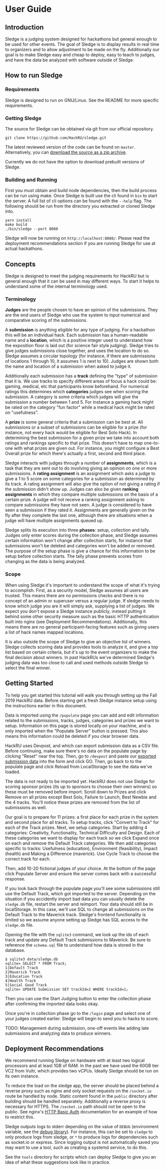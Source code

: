 
# User Guide

## Introduction

Sledge is a judging system designed for hackathons but general enough to be used
for other events. The goal of Sledge is to display results in real time to
organizers and to allow adjustment to be made on the fly. Additionally our goal
is to make Sledge easy and cheap to deploy, easy to teach to judges, and have
the data be analyzed with software outside of Sledge.

## How to run Sledge

### Requirements

Sledge is designed to run on GNU/Linux. See the README for more specific
requirements.

### Getting Sledge

The source for Sledge can be obtained via git from our official repository.

```
git clone https://github.com/HackRU/sledge.git
```

The latest reviewed version of the code can be found on `master`. Alternatively,
you can [download the source as a zip archive][sledge-zip].

Currently we do not have the option to download prebuilt versions of Sledge.

[sledge-zip]: https://github.com/HackRU/sledge/archive/master.zip

### Building and Running

First you must obtain and build node dependencies, then the build process can be
run using make. Once Sledge is built use the cli found in `bin` to start the
server. A full list of cli options can be found with the `--help` flag. The
following should be run from the directory you extracted or cloned Sledge into.

```
yarn install
make build
./bin/sledge --port 8080
```

Sledge will now be running on `http://localhost:8080/`. Please read the
deployment recommendations section if you are running Sledge for use at
actual hackathons.

## Concepts

Sledge is designed to meet the judging requirements for HackRU but is general
enough that it can be used in may different ways. To start it helps to
understand some of the internal terminology used.

### Terminology

**Judges** are the people chosen to have an opinion of the submissions.
They are the end users of Sledge who use the system to input numerical
and comparative scoring of the submissions.

A **submission** is anything eligible for any type of judging. For a
hackathon this will be an individual hack. Each submission has a
human-readable name and a **location**, which is a positive integer used to
understand how the exposition floor is laid out
(for science fair style judging). Sledge tries to give judges submissions
close together, and uses the location to do so. Sledge assumes a circular
topology (for instance, if there are submissions of locations 1 through 10,
it assumes 1 is next to 10). Judges are shown both the name and location of a
submission when asked to judge it.

Additionally each submission has a **track** defining the "type" of
submission that it is. We use tracks to specify different areas of focus a
hack could be: gaming, medical, etc that participants know beforehand. For
numerical ratings this determines which **categories** judges see when scoring
the submission. A category is some criteria which judges will give the
submission a number between 1 and 5. For instance a gaming hack might be
rated on the category "fun factor" while a medical hack might be rated on
"usefulness".

A **prize** is some general criteria that a submission can be best at. All
submissions or a subset of submissions can be eligible for a prize
(for instance, not
every hack would be eligible for Best Solo Hack). In determining the best
submission for a given prize we take into account both ratings and rankings
specific to that prize. This doesn't have to map one-to-one with what prizes
are given out. For instance, you might configure a Best Overall prize for
which there's actually a first, second and third place.

Sledge interacts with judges through a number of **assignments**, which is a
task that they are sent out to do involving giving an opinion on one or more
submissions. A **rating assignment** is an assignment which asks a judge to
give a 1 to 5 score on some categories for a submission as
determined by its track. A rating assignment will also give the option of not
giving a rating if the submission didn't show up. Judges can also be given
**ranking assignments** in which they compare multiple submissions on the
basis of a certain prize. A judge will not receive a ranking assignment
asking to compare submissions they have not seen. A judge is considered to
have seen a submission if they rated it. Assignments are generally given
on the fly after they complete the last one, although there are situations
when a judge will have multiple assignments queued up.

Sledge splits its execution into three **phases**: setup, collection and
tally. Judges only enter scores during the collection phase, and Sledge
assumes certain information won't change after collection starts, for
instance that submissions won't be deleted and categories won't be
added or removed. The purpose of the setup phase is give a chance for
this information to be setup before collection starts. The tally phase prevents
scores from changing as the data is being analyzed.

### Scope

When using Sledge it's important to understand the scope of what it's trying
to accomplish. First, as a security model, Sledge assumes all users are
trusted. This means there are no permissions checks and there is no concept
of an admin or superuser versus a regular judge. If sledge needs to know
which judge you are it will simply ask, supplying a list of judges. We expect
you don't expose a Sledge instance publicly, instead putting it behind some other
security measure such as the basic HTTP authentication built into nginx (see
Deployment Recommendations). Additionally, this means there are no general
participant-facing features such as giving users a list of hack names mapped
locations.

It is also outside the scope of Sledge to give an objective list of winners.
Sledge collects scoring data and provides tools to analyze it, and give a top
list based on certain criteria, but it's up to the event organizers to make the
final decision about winners. In past HackRUs we've determined
Sledge's judging data was too close to call and used methods outside
Sledge to select the final winner.

## Getting Started

To help you get started this tutorial will walk you through setting up the
Fall 2019 HackRU data. Before starting get a fresh Sledge instance setup
using the instructions earlier in this document.

Data is imported using the `/populate` page you can add and edit information
related to the submissions, tracks, judges, categories and prizes we want to
setup. Information on this page is stored locally on your machine, and is
only imported when the "Populate Server" button is pressed. This also means
this information could be deleted if you clear browser data.

HackRU uses Devpost, and which can export submission data as a CSV file.
Before continuing, make sure there's no data on the
populate page by clicking "Reset" near the top. Then, go to `/devpost` and
paste our [exported submission data][sp2019data] into the form and click GO.
Then, go back to to the populate page and click Reload from LocalStorage to
see the data we've loaded.

[sp2019data]: https://s3.amazonaws.com/sledge-assets/hackru-sp2019.csv

The data is not ready to be imported yet. HackRU does not use Sledge for
scoring sponsor prizes (its up to sponsors to choose their own winners) so
these must be removed before import. Scroll down to Prizes and click Remove
on all prizes except Best Solo, Failure to Launch, Best Newbie and the 4
tracks. You'll notice these prizes are removed from the list of submissions
as well.

Our goal is to prepare for 11 prizes: a first place for each prize in the
system and second place for all tracks. To setup tracks, click "Convert to
Track" for each of the Track prizes. Next, we setup categories. Start by
adding 4 categories: Creativity, Functionality, Technical Difficulty and
Design. Each of these categories we want to display for each track so we
click Expand once on each and remove the Default Track categories. We then
add categories specific to tracks: Usefulness (education), Environment
(feasibility), Impact (health) and Making a Difference (maverick). Use Cycle
Track to choose the correct track for each.

Then, add 10-20 fictional judges of your choice. At the bottom of the page
click Populate Server and ensure the server comes back with a successful
response.

If you look back through the populate page you'll see some submissions still
use the Default Track, which got imported to the server. Depending on the
situation if you accidently import bad data you can usually delete the
`sledge.db` file, restart the server and reimport. Your data should still be
in localStorage. In this case, we'll use SQL to change all submissions on the
Default Track to the Maverick track. Sledge's frontend functionality is
limited so we assume anyone setting up Sledge has SQL access to the
`sledge.db` file.

Opening the file with the `sqlite3` command, we look up the ids of each
track and update any Default Track submissions to Maverick. Be sure to
reference the `schema.sql` file to understand how data is stored in the
database.

```
$ sqlite3 data/sledge.db
sqlite> SELECT * FROM Track;
1|Default Track
2|Maverick Track
3|Education Track
4|Health Track
5|Social Good Track
sqlite> UPDATE Submission SET trackId=2 WHERE trackId=1;
```

Then you can use the Start Judging button to enter the collection phase after
confirming the imported data looks okay.

Once you're in collection phase go to the `/login` page and select one of
your judges created earlier. Sledge will begin to send you to hacks to score.

TODO: Management during submission, one-off events like adding late
submissions and analyzing data to produce winners.

## Deployment Recommendations

We recommend running Sledge on hardware with at least two logical processors and
at least 1GB of RAM. In the past we have used the 60GB tier VC2 from Vultr,
which provides two vCPUs. Ideally Sledge should be run on its own instance.

To reduce the load on the sledge app, the server should be placed behind a
reverse proxy such as nginx and only socket requests on the `/socket.io` route
be handled by node. Static content found in the `public` directory after
building should be handled separately. Additionally a reverse proxy is necessary
for HTTPS. The `/socket.io` path should not be open to the public. See
nginx's [HTTP Basic Auth][nginx-auth] documentation for an example of how to
restrict this.

[nginx-auth]: https://docs.nginx.com/nginx/admin-guide/security-controls/configuring-http-basic-authentication/

Sledge outputs logs to stderr depending on the value of `DEBUG` (environment
variable, see the [debug library][debug-pkg]). For instance, this can be set
to `sledge` to only produce logs from sledge, or `*` to produce logs for
dependencies such as socket.io or express. Since logging output is not
automatically saved you may want to use a tool, such as creating a systemd
service, to do this.

[debug-pkg]: https://www.npmjs.com/package/debug

See the `tools` directory for scripts which can deploy Sledge to give you an
idea of what these suggestions look like in practice.
